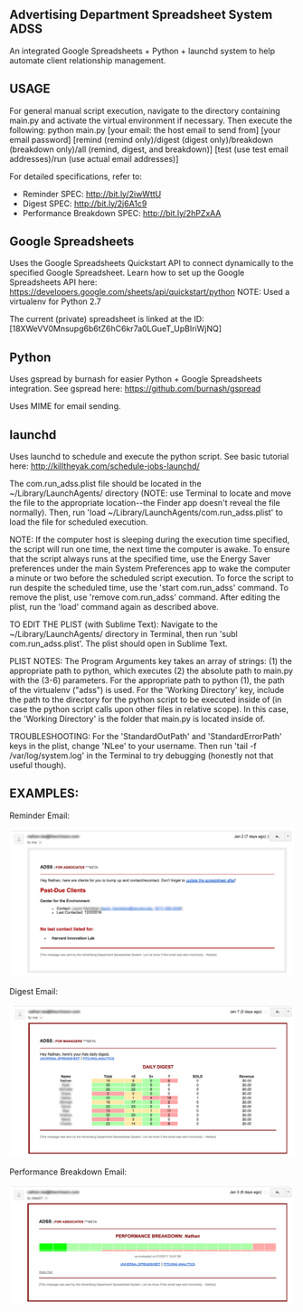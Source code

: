 Advertising Department Spreadsheet System
ADSS
--------------------------------------------
An integrated Google Spreadsheets + Python + launchd system to help automate client relationship management.

USAGE
--------------------------------------------
For general manual script execution, navigate to the directory containing main.py and activate the virtual environment if necessary. Then execute the following:
	python main.py [your email: the host email to send from] [your email password] [remind (remind only)/digest (digest only)/breakdown (breakdown only)/all (remind, digest, and breakdown)] [test (use test email addresses)/run (use actual email addresses)]

For detailed specifications, refer to:
- Reminder SPEC: http://bit.ly/2iwWttU
- Digest SPEC: http://bit.ly/2j6A1c9
- Performance Breakdown SPEC: http://bit.ly/2hPZxAA

Google Spreadsheets
--------------------------------------------
Uses the Google Spreadsheets Quickstart API to connect dynamically to the specified Google Spreadsheet. 
Learn how to set up the Google Spreadsheets API here: https://developers.google.com/sheets/api/quickstart/python
NOTE: Used a virtualenv for Python 2.7

The current (private) spreadsheet is linked at the ID: [18XWeVV0Mnsupg6b6tZ6hC6kr7a0LGueT_UpBIriWjNQ]

Python
--------------------------------------------
Uses gspread by burnash for easier Python + Google Spreadsheets integration.
See gspread here: https://github.com/burnash/gspread

Uses MIME for email sending.

launchd
--------------------------------------------
Uses launchd to schedule and execute the python script.
See basic tutorial here: http://killtheyak.com/schedule-jobs-launchd/

The com.run_adss.plist file should be located in the ~/Library/LaunchAgents/ directory (NOTE: use Terminal to locate and move the file to the appropriate location--the Finder app doesn't reveal the file normally). Then, run 'load ~/Library/LaunchAgents/com.run_adss.plist' to load the file for scheduled execution. 

NOTE: If the computer host is sleeping during the execution time specified, the script will run one time, the next time the computer is awake. To ensure that the script always runs at the specified time, use the Energy Saver preferences under the main System Preferences app to wake the computer a minute or two before the scheduled script execution. To force the script to run despite the scheduled time, use the 'start com.run_adss' command. To remove the plist, use 'remove com.run_adss' command. After editing the plist, run the 'load' command again as described above.

TO EDIT THE PLIST (with Sublime Text): Navigate to the ~/Library/LaunchAgents/ directory in Terminal, then run 'subl com.run_adss.plist'. The plist should open in Sublime Text.

PLIST NOTES: The Program Arguments key takes an array of strings: (1) the appropriate path to python, which executes (2) the absolute path to main.py with the (3-6) parameters. For the appropriate path to python (1), the path of the virtualenv ("adss") is used. For the 'Working Directory' key, include the path to the directory for the python script to be executed inside of (in case the python script calls upon other files in relative scope). In this case, the 'Working Directory' is the folder that main.py is located inside of.

TROUBLESHOOTING: For the 'StandardOutPath' and 'StandardErrorPath' keys in the plist, change 'NLee' to your username. Then run 'tail -f /var/log/system.log' in the Terminal to try debugging (honestly not that useful though).


EXAMPLES:
--------------------------------------------
Reminder Email:

![alt tag](other/reminder.png)

Digest Email:

![alt tag](other/digest.png)

Performance Breakdown Email:

![alt tag](other/breakdown.png)